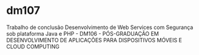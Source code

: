 # dm107
Trabalho de conclusão Desenvolvimento de Web Services com Segurança sob plataforma Java e PHP - DM106 - PÓS-GRADUAÇÃO EM DESENVOLVIMENTO DE APLICAÇÕES PARA DISPOSITIVOS MÓVEIS E CLOUD COMPUTING

